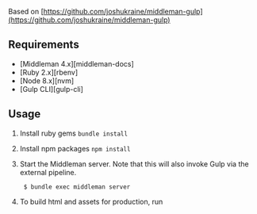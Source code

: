 Based on [https://github.com/joshukraine/middleman-gulp](https://github.com/joshukraine/middleman-gulp)

Requirements
------------

* [Middleman 4.x][middleman-docs]
* [Ruby 2.x][rbenv]
* [Node 8.x][nvm]
* [Gulp CLI][gulp-cli]

Usage
-----

1. Install ruby gems `bundle install`

2. Install npm packages `npm install` 

3. Start the Middleman server. Note that this will also invoke Gulp via the external pipeline.

        $ bundle exec middleman server

4. To build html and assets for production, run